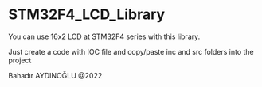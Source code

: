 # STM32F4_LCD_Library
You can use 16x2 LCD at STM32F4 series with this library.

Just create a code with IOC file and copy/paste inc and src folders into the project

Bahadır AYDINOĞLU @2022
